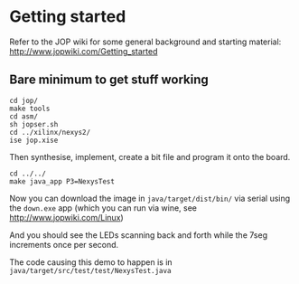 Getting started
===============

Refer to the JOP wiki for some general background and starting material:
http://www.jopwiki.com/Getting_started

Bare minimum to get stuff working
---------------------------------

    cd jop/
    make tools
    cd asm/
    sh jopser.sh
    cd ../xilinx/nexys2/
    ise jop.xise

Then synthesise, implement, create a bit file and program it onto the board.

    cd ../../
    make java_app P3=NexysTest

Now you can download the image in `java/target/dist/bin/` via serial using
the `down.exe` app (which you can run via wine, see http://www.jopwiki.com/Linux)

And you should see the LEDs scanning back and forth while the 7seg increments
once per second.

The code causing this demo to happen is in `java/target/src/test/test/NexysTest.java`
